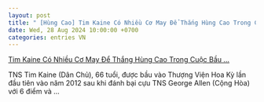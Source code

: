 ```yaml
---
layout: post
title: " [Hùng Cao] Tim Kaine Có Nhiều Cơ May Để Thắng Hùng Cao Trong Cuộc Bầu ..."
date: Wed, 28 Aug 2024 10:00:00 +0700
categories: entries VN
---
```

[Tim Kaine Có Nhiều Cơ May Để Thắng Hùng Cao Trong Cuộc Bầu ...](https://vietbao.com/a319912/tim-kaine-co-nhieu-co-may-de-thang-hung-cao-trong-cuoc-bau-cu-thuong-vien-lien-bang-tai-virginia-)

TNS Tim Kaine (Dân Chủ), 66 tuổi, được bầu vào Thượng Viện Hoa Kỳ lần đầu tiên vào năm 2012 sau khi đánh bại cựu TNS George Allen (Cộng Hòa) với 6 điểm và ...

